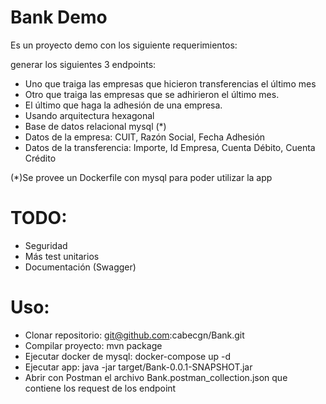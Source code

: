 # Bank Demo

Es un proyecto demo con los siguiente requerimientos:

generar los siguientes 3 endpoints:
- Uno que traiga las empresas que hicieron transferencias el último mes
- Otro que traiga las empresas que se adhirieron el último mes.
- El último que haga la adhesión de una empresa.
- Usando arquitectura hexagonal
- Base de datos relacional mysql (*)
- Datos de la empresa: CUIT, Razón Social, Fecha Adhesión
- Datos de la transferencia: Importe, Id Empresa, Cuenta Débito, Cuenta Crédito

(*)Se provee un Dockerfile con mysql para poder utilizar la app

# TODO:
- Seguridad
- Más test unitarios
- Documentación (Swagger)

# Uso:
- Clonar repositorio: git@github.com:cabecgn/Bank.git
- Compilar proyecto: mvn package
- Ejecutar docker de mysql: docker-compose up -d
- Ejecutar app: java -jar target/Bank-0.0.1-SNAPSHOT.jar
- Abrir con Postman el archivo Bank.postman_collection.json que contiene los request de los endpoint
